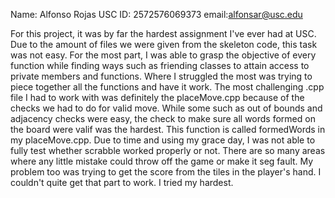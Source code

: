 Name: Alfonso Rojas 
USC ID: 2572576069373 
email:alfonsar@usc.edu

For this project, it was by far the hardest assignment I've ever had at USC.
Due to the amount of files we were given from the skeleton code, this task was not easy. For the most part, I was able to grasp the objective of every function while finding ways such as friending classes to attain access to private members and functions.
Where I struggled the most was trying to piece together all the functions and have it work. The most challenging .cpp file I had to work with was definitely the placeMove.cpp because of the checks we had to do for valid move.
While some such as out of bounds and adjacency checks were easy, the check to make sure all words formed on the board were valif was the hardest. This function is called formedWords in my placeMove.cpp. 
Due to time and using my grace day, I was not able to fully test whether scrabble worked properly or not. There are so many areas where any little mistake could throw off the game or make it seg fault. 
My problem too was trying to get the score from the tiles in the player's hand. I couldn't quite get that part to work. I tried my hardest. 